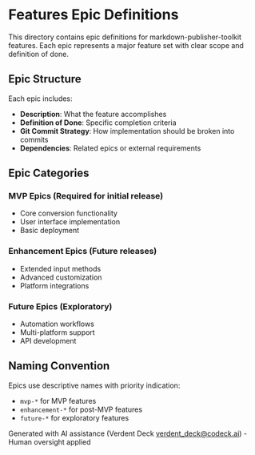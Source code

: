 # Features Epic Definitions

This directory contains epic definitions for markdown-publisher-toolkit features. Each epic represents a major feature set with clear scope and definition of done.

## Epic Structure

Each epic includes:

- **Description**: What the feature accomplishes
- **Definition of Done**: Specific completion criteria
- **Git Commit Strategy**: How implementation should be broken into commits
- **Dependencies**: Related epics or external requirements

## Epic Categories

### MVP Epics (Required for initial release)

- Core conversion functionality
- User interface implementation
- Basic deployment

### Enhancement Epics (Future releases)

- Extended input methods
- Advanced customization
- Platform integrations

### Future Epics (Exploratory)

- Automation workflows
- Multi-platform support
- API development

## Naming Convention

Epics use descriptive names with priority indication:

- `mvp-*` for MVP features
- `enhancement-*` for post-MVP features
- `future-*` for exploratory features

Generated with AI assistance (Verdent Deck <verdent_deck@codeck.ai>) - Human oversight applied
